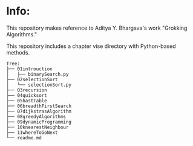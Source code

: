 # Info:
<p>This repository makes reference to Aditya Y. Bhargava's work "Grokking Algorithms."</p>
<p>This repository includes a chapter vise directory with Python-based methods.</p>

```tree
Tree:
├── 01introuction
│   ├── binarySearch.py
├── 02selectionSort
│   └── selectionSort.py
├── 03recursion
├── 04quicksort
├── 05hastTable
├── 06breadthFirstSearch
├── 07dijkstrasAlgorithm
├── 08greedyAlgorithms
├── 09dynamicProgramming
├── 10knearestNeighbour
├── 11whereToGoNext
└── readme.md
```



